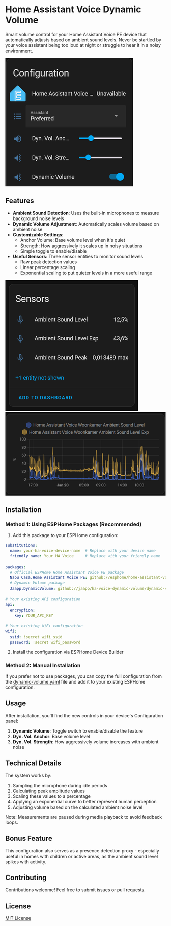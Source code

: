# Home Assistant Voice Dynamic Volume

Smart volume control for your Home Assistant Voice PE device that automatically adjusts based on ambient sound levels. Never be startled by your voice assistant being too loud at night or struggle to hear it in a noisy environment.

![Dynamic Volume Controls](images/controls.png)

## Features

- **Ambient Sound Detection**: Uses the built-in microphones to measure background noise levels
- **Dynamic Volume Adjustment**: Automatically scales volume based on ambient noise
- **Customizable Settings**: 
  - Anchor Volume: Base volume level when it's quiet
  - Strength: How aggressively it scales up in noisy situations
  - Simple toggle to enable/disable
- **Useful Sensors**: Three sensor entities to monitor sound levels
  - Raw peak detection values
  - Linear percentage scaling
  - Exponential scaling to put quieter levels in a more useful range

![Ambient Sound Sensors](images/sensors.png)
![Sound Level Graph](images/graph.png)

## Installation

### Method 1: Using ESPHome Packages (Recommended)

1. Add this package to your ESPHome configuration:

```yaml
substitutions:
  name: your-ha-voice-device-name  # Replace with your device name
  friendly_name: Your HA Voice     # Replace with your friendly name

packages:
  # Official ESPHome Home Assistant Voice PE package
  Nabu Casa.Home Assistant Voice PE: github://esphome/home-assistant-voice-pe/home-assistant-voice.yaml
  # Dynamic Volume package
  Jaapp.DynamicVolume: github://jaapp/ha-voice-dynamic-volume/dynamic-volume.yaml

# Your existing API configuration
api:
  encryption:
    key: YOUR_API_KEY

# Your existing WiFi configuration  
wifi:
  ssid: !secret wifi_ssid
  password: !secret wifi_password
```

2. Install the configuration via ESPHome Device Builder

### Method 2: Manual Installation

If you prefer not to use packages, you can copy the full configuration from the [dynamic-volume.yaml](dynamic-volume.yaml) file and add it to your existing ESPHome configuration.

## Usage

After installation, you'll find the new controls in your device's Configuration panel:

1. **Dynamic Volume**: Toggle switch to enable/disable the feature
2. **Dyn. Vol. Anchor**: Base volume level
3. **Dyn. Vol. Strength**: How aggressively volume increases with ambient noise

## Technical Details

The system works by:
1. Sampling the microphone during idle periods
2. Calculating peak amplitude values
3. Scaling these values to a percentage
4. Applying an exponential curve to better represent human perception
5. Adjusting volume based on the calculated ambient noise level

Note: Measurements are paused during media playback to avoid feedback loops.

## Bonus Feature

This configuration also serves as a presence detection proxy - especially useful in homes with children or active areas, as the ambient sound level spikes with activity.

## Contributing

Contributions welcome! Feel free to submit issues or pull requests.

## License

[MIT License](LICENSE)
